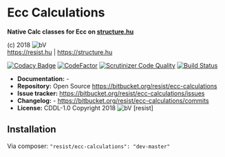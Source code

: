 # Ecc Calculations

**Native Calc classes for Ecc on [structure.hu](https://structure.hu)**

(c) 2018 ![bV](https://structure.hu/img/bV.png)  
https://resist.hu | https://structure.hu

[![Codacy Badge](https://api.codacy.com/project/badge/Grade/c7eb0b4d706e4dafbd3cbe44564c2718)](https://www.codacy.com/app/resist/ecc-calculations?utm_source=resist@bitbucket.org&amp;utm_medium=referral&amp;utm_content=resist/ecc-calculations&amp;utm_campaign=Badge_Grade)
[![CodeFactor](https://www.codefactor.io/repository/bitbucket/resist/ecc%20calculations/badge)](https://www.codefactor.io/repository/bitbucket/resist/ecc%20calculations)
[![Scrutinizer Code Quality](https://scrutinizer-ci.com/b/resist/ecc-calculations/badges/quality-score.png?b=master)](https://scrutinizer-ci.com/b/resist/ecc-calculations/?branch=master)
[![Build Status](https://scrutinizer-ci.com/b/resist/ecc-calculations/badges/build.png?b=master)](https://scrutinizer-ci.com/b/resist/ecc-calculations/build-status/master)


+ **Documentation:** -
+ **Repository:** Open Source https://bitbucket.org/resist/ecc-calculations
+ **Issue tracker:** https://bitbucket.org/resist/ecc-calculations/issues
+ **Changelog:** - https://bitbucket.org/resist/ecc-calculations/commits
+ **License:** CDDL-1.0 Copyright 2018 ![bV](https://structure.hu/img/bV.png) [resist]

## Installation

Via composer: `"resist/ecc-calculations": "dev-master"`

